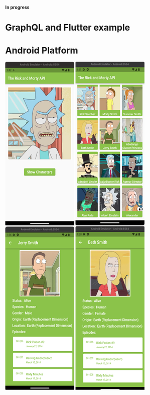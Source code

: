 **In progress**
# GraphQL and Flutter example

# Android Platform

<p align="left">
<img src="https://github.com/CodingFlutter/flutter_graphql/blob/main/assets/pics/pic1.png" width="220" height="520"/> 
<img src="https://github.com/CodingFlutter/flutter_graphql/blob/main/assets/pics/pic2.png" width="220" height="520"/>
<img src="https://github.com/CodingFlutter/flutter_graphql/blob/main/assets/pics/pic3.png" width="220" height="520"/> 
<img src="https://github.com/CodingFlutter/flutter_graphql/blob/main/assets/pics/pic4.png" width="220" height="520"/>
</p>
